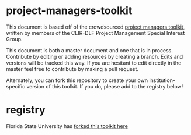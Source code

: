# project-managers-toolkit
This document is based off of the crowdsourced [project managers toolkit](https://docs.google.com/document/d/1aCZaScfh1VsvkOH4ksZDh6exzAH7n8_mMrpnw4yINcI/edit), written by members of the CLIR-DLF Project Management Special Interest Group.

This document is both a master document and one that is in process. Contribute by editing or adding resources by creating a branch. Edits and versions will be tracked this way. If you are hesitant to edit directly in the master feel free to contribute by making a pull request. 

Alternately, you can fork this repository to create your own institution-specific version of this toolkit. If you do, please add to the registry below!

# registry 
Florida State University has [forked this toolkit here](https://github.com/fsulib/project-managers-toolkit/blob/master/project-managers-toolkit.md)
